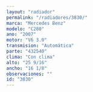 ```yaml
---
layout: "radiador"
permalink: "/radiadores/3830/"
marca: "Mercedes Benz"
modelo: "C280"
ano: "2007"
motor: "V6 3.0"
transmision: "Automática"
parte: "432540"
clima: "Con clima"
alto: "25 9/16"
ancho: "16 1/8"
observaciones: ""
id: "3830"
---
```


